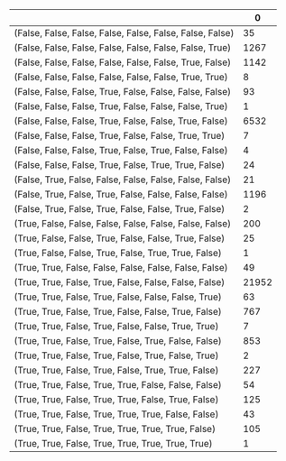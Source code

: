 |                                                          |     0 |
|----------------------------------------------------------|-------|
| (False, False, False, False, False, False, False, False) |    35 |
| (False, False, False, False, False, False, False, True)  |  1267 |
| (False, False, False, False, False, False, True, False)  |  1142 |
| (False, False, False, False, False, False, True, True)   |     8 |
| (False, False, False, True, False, False, False, False)  |    93 |
| (False, False, False, True, False, False, False, True)   |     1 |
| (False, False, False, True, False, False, True, False)   |  6532 |
| (False, False, False, True, False, False, True, True)    |     7 |
| (False, False, False, True, False, True, False, False)   |     4 |
| (False, False, False, True, False, True, True, False)    |    24 |
| (False, True, False, False, False, False, False, False)  |    21 |
| (False, True, False, True, False, False, False, False)   |  1196 |
| (False, True, False, True, False, False, True, False)    |     2 |
| (True, False, False, False, False, False, False, False)  |   200 |
| (True, False, False, True, False, False, True, False)    |    25 |
| (True, False, False, True, False, True, True, False)     |     1 |
| (True, True, False, False, False, False, False, False)   |    49 |
| (True, True, False, True, False, False, False, False)    | 21952 |
| (True, True, False, True, False, False, False, True)     |    63 |
| (True, True, False, True, False, False, True, False)     |   767 |
| (True, True, False, True, False, False, True, True)      |     7 |
| (True, True, False, True, False, True, False, False)     |   853 |
| (True, True, False, True, False, True, False, True)      |     2 |
| (True, True, False, True, False, True, True, False)      |   227 |
| (True, True, False, True, True, False, False, False)     |    54 |
| (True, True, False, True, True, False, True, False)      |   125 |
| (True, True, False, True, True, True, False, False)      |    43 |
| (True, True, False, True, True, True, True, False)       |   105 |
| (True, True, False, True, True, True, True, True)        |     1 |